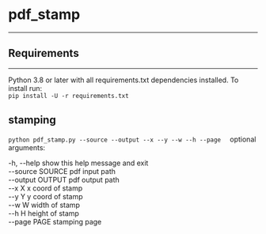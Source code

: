 # pdf_stamp
---
## Requirements
---

Python 3.8 or later with all requirements.txt dependencies installed. To install run:  
`
pip install -U -r requirements.txt
`


## stamping
`
python pdf_stamp.py --source --output --x --y --w --h --page  
`
optional arguments:  


  -h, --help       show this help message and exit  
  --source SOURCE  pdf input path  
  --output OUTPUT  pdf output path  
  --x X            x coord of stamp  
  --y Y            y coord of stamp  
  --w W            width of stamp  
  --h H            height of stamp  
  --page PAGE      stamping page  
